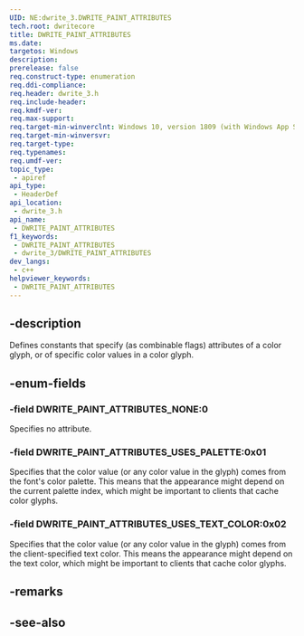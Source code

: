 ```yaml
---
UID: NE:dwrite_3.DWRITE_PAINT_ATTRIBUTES
tech.root: dwritecore
title: DWRITE_PAINT_ATTRIBUTES
ms.date: 
targetos: Windows
description: 
prerelease: false
req.construct-type: enumeration
req.ddi-compliance: 
req.header: dwrite_3.h
req.include-header: 
req.kmdf-ver: 
req.max-support: 
req.target-min-winverclnt: Windows 10, version 1809 (with Windows App SDK 1.2 or later)
req.target-min-winversvr: 
req.target-type: 
req.typenames: 
req.umdf-ver: 
topic_type:
 - apiref
api_type:
 - HeaderDef
api_location:
 - dwrite_3.h
api_name:
 - DWRITE_PAINT_ATTRIBUTES
f1_keywords:
 - DWRITE_PAINT_ATTRIBUTES
 - dwrite_3/DWRITE_PAINT_ATTRIBUTES
dev_langs:
 - c++
helpviewer_keywords:
 - DWRITE_PAINT_ATTRIBUTES
---
```


## -description

Defines constants that specify (as combinable flags) attributes of a color glyph, or of specific color values in a color glyph.

## -enum-fields

### -field DWRITE_PAINT_ATTRIBUTES_NONE:0

Specifies no attribute.

### -field DWRITE_PAINT_ATTRIBUTES_USES_PALETTE:0x01

Specifies that the color value (or any color value in the glyph) comes from the font's color palette. This means that the appearance might depend on the current palette index, which might be important to clients that cache color glyphs.

### -field DWRITE_PAINT_ATTRIBUTES_USES_TEXT_COLOR:0x02

Specifies that the color value (or any color value in the glyph) comes from the client-specified text color. This means the appearance might depend on the text color, which might be important to clients that cache color glyphs.

## -remarks

## -see-also
